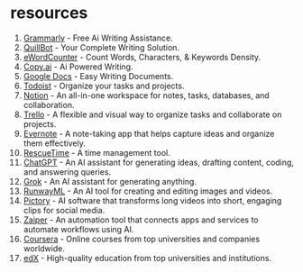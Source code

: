 # resources
1. <a href="https://www.grammarly.com">Grammarly</a> - Free Ai Writing Assistance.
2. <a href="https://quillbot.com">QuillBot</a> - Your Complete Writing Solution.
3. <a href="https://www.ewordcounter.com/">eWordCounter</a> - Count Words, Characters, & Keywords Density.
4. <a href="https://www.copy.ai/">Copy.ai</a> - Ai Powered Writing.
5. <a href="https://docs.google.com/">Google Docs</a> - Easy Writing Documents.
6. <a href="https://todoist.com/">Todoist</a> - Organize your tasks and projects.
7. <a href="https://notion.so/">Notion</a> - An all-in-one workspace for notes, tasks, databases, and collaboration.
8. <a href="https://trello.com/">Trello</a> - A flexible and visual way to organize tasks and collaborate on projects.
9. <a href="https://evernote.com/">Evernote</a> - A note-taking app that helps capture ideas and organize them effectively.
10. <a href="https://www.rescuetime.com/">RescueTime</a> - A time management tool.
11. <a href="https://chatgpt.com">ChatGPT</a> - An AI assistant for generating ideas, drafting content, coding, and answering queries.
12. <a href="https://x.ai">Grok</a> - An AI assistant for generating anything.
13. <a href="https://runwayml.com/">RunwayML</a> - An AI tool for creating and editing images and videos.
14. <a href="https://pictory.ai/">Pictory</a> - AI software that transforms long videos into short, engaging clips for social media.
15. <a href="https://zapier.com/">Zaiper</a> - An automation tool that connects apps and services to automate workflows using AI.
16. <a href="https://www.coursera.org/">Coursera</a> - Online courses from top universities and companies worldwide.
17. <a href="https://www.edx.org/">edX</a> - High-quality education from top universities and institutions.

